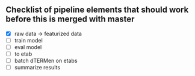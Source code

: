 ## Checklist of pipeline elements that should work before this is merged with master

- [X] raw data -> featurized data
- [ ] train model
- [ ] eval model
- [ ] to etab
- [ ] batch dTERMen on etabs
- [ ] summarize results
